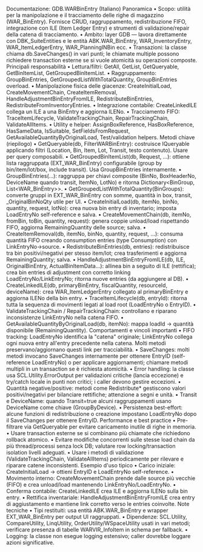 Documentazione: GDB.WARBinEntry (Italiano)
Panoramica
•	Scopo: utilità per la manipolazione e il tracciamento delle righe di magazzino (WAR_BinEntry). Fornisce CRUD, raggruppamento, redistribuzione FIFO, integrazione con ILE (Item Ledger Entry) e strumenti di validazione/repair della catena di tracciamento.
•	Ambito: layer GDB — lavora direttamente con DBK_SuiteEntities e le entità ABK.WAR_BinEntry, WAR_InventoryEntry, WAR_ItemLedgerEntry, WAR_PlanningINBin ecc.
•	Transazioni: la classe chiama db.SaveChanges() in vari punti; le chiamate multiple possono richiedere transaction esterne se si vuole atomicità su operazioni composte.
Principali responsabilità
•	Lettura/filtri: GetAll, GetList, GetQueryable, GetBinItemList, GetGroupedBinItemList.
•	Raggruppamento: GroupBinEntries, GetGroupedListWithTotalQuantity, GroupBinEntries overload.
•	Manipolazione fisica delle giacenze: CreateInitialLoad, CreateMovementChain, CreateItemRemoval, HandleAdjustmentBinEntryFromILE, RedistributeBinEntries, RedistributeFromInventoryEntries.
•	Integrazione contabile: CreateLinkedILE collega un ILE a una BinEntry e aggiorna ILENo.
•	Tracciamento FIFO: TraceItemLifecycle, ValidateTrackingChain, RepairTrackingChain, ValidateAllItems.
•	Utility e helper: AssignBoxReference, HasBoxReference, HasSameData, IsSuitable, SetFieldsFromRequest, GetAvailableQuantityByOriginalLoad, Test/validation helpers.
Metodi chiave (riepilogo)
•	GetQueryable(db, FilterWARBinEntry): costruisce IQueryable applicando filtri (Location, Bin, Item, Lot, Transit, testo contenuto). Usare per query composabili.
•	GetGroupedBinItemList(db, Request, ...): ottiene lista raggruppata (EXT_WAR_BinEntry) configurabile (group by bin/item/lot/box, include transit). Usa GroupBinEntries internamente.
•	GroupBinEntries(...): raggruppa per chiavi composite (BinNo, BoxHeaderNo, DeviceName quando transit, ItemNo, LotNo) e ritorna Dictionary<BinGroup, List<WAR_BinEntry>>.
•	GetGroupedListWithTotalQuantity(BinGroups): converte gruppi in EXT_WAR_BinEntry con somme, quantità in box, transit, _OriginalBinNoQty utile per UI.
•	CreateInitialLoad(db, itemNo, binNo, quantity, request, lotNo): crea nuova bin entry di inventario; imposta LoadEntryNo self-reference e salva.
•	CreateMovementChain(db, itemNo, fromBin, toBin, quantity, request): genera coppie unload/load rispettando FIFO, aggiorna RemainingQuantity delle source; salva.
•	CreateItemRemoval(db, itemNo, binNo, quantity, request, ...): consuma quantità FIFO creando consumption entries (type Consumption) con LinkEntryNo->source.
•	RedistributeBinEntries(db, entries): redistribuisce tra bin positivi/negativi per stesso item/lot; crea trasferimenti e aggiorna RemainingQuantity; salva.
•	HandleAdjustmentBinEntryFromILE(db, ILE, OriginalBinEntry, ActualBinItemData...): allinea bin a seguito di ILE (rettifica); crea bin entries di adjustment con corretto linking LoadEntryNo/LinkEntryNo; ritorna nuove entries (da aggiungere al DB).
•	CreateLinkedILE(db, primaryBinEntry, fiscalQuantity, resourceId, deviceName): crea WAR_ItemLedgerEntry collegato al primaryBinEntry e aggiorna ILENo della bin entry.
•	TraceItemLifecycle(db, entryId): ritorna tutta la sequenza di movimenti legati al load root (LoadEntryNo o EntryID).
•	ValidateTrackingChain / RepairTrackingChain: controllano e riparano inconsistenze LinkEntryNo nella catena FIFO.
•	GetAvailableQuantityByOriginalLoad(db, itemNo): mappa loadId -> quantità disponibile (RemainingQuantity).
Comportamenti e vincoli importanti
•	FIFO tracking: LoadEntryNo identifica la "catena" originale; LinkEntryNo collega ogni nuova entry all'entry precedente nella catena. Molti metodi preservano/aggiornano questi link per tracciabilità.
•	SaveChanges: molti metodi invocano SaveChanges internamente per ottenere EntryID (self-reference LoadEntryNo) o per applicare aggiornamenti; chiamare metodi multipli in un transaction se è richiesta atomicità.
•	Error handling: la classe usa SCL.Utility.ErrorOutput per validazioni critiche (lancia eccezione) e try/catch locale in punti non critici; i caller devono gestire eccezioni.
•	Quantità negative/positive: metodi come Redistribute* gestiscono valori positivi/negativi per bilanciare rettifiche; attenzione a segni e unità.
•	Transit e DeviceName: quando Transit=true alcuni raggruppamenti usano DeviceName come chiave (GroupByDevice).
•	Persistenza best-effort: alcune funzioni di redistribuzione o creazione impostano LoadEntryNo dopo il SaveChanges per ottenere EntryID.
Performance e best practice
•	Pre-filtrare via GetQueryable per evitare caricamento inutile di righe in memoria.
•	Usare transaction esterne se si combinano più chiamate che richiedono rollback atomico.
•	Evitare modifiche concorrenti sulle stesse load chain da più thread/processi senza lock DB; valutare row locking/transaction isolation livelli adeguati.
•	Usare i metodi di validazione (ValidateTrackingChain, ValidateAllItems) periodicamente per rilevare e riparare catene inconsistenti.
Esempio d'uso tipico
•	Carico iniziale: CreateInitialLoad -> ottieni EntryID e LoadEntryNo self-reference.
•	Movimento interno: CreateMovementChain prende dalle source più vecchie (FIFO) e crea unload/load mantenendo LinkEntryNo/LoadEntryNo.
•	Conferma contabile: CreateLinkedILE crea ILE e aggiorna ILENo sulla bin entry.
•	Rettifica inventariale: HandleAdjustmentBinEntryFromILE crea entry di aggiustamento e mantiene link corretto verso le entries coinvolte.
Note tecniche
•	Tipi restituiti: usa entità ABK.WAR_BinEntry e wrapper EXT_WAR_BinEntry per output UI raggruppati.
•	Dipendenze: SCL.Utility, CompareUtility, LinqUtility, OrderUtility/WSpaceUtility usati in vari metodi; verificare presenza di tabelle WARVIR_InfoItem in schema per fallback.
•	Logging: la classe non esegue logging estensivo; caller dovrebbe loggare azioni significative.
